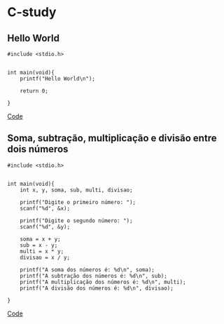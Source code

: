 # C-study


## Hello World
```
#include <stdio.h>


int main(void){
    printf("Hello World\n");

    return 0;

}
```

[Code](./hello/main.c)

## Soma, subtração, multiplicação e divisão entre dois números
```
#include <stdio.h>


int main(void){
    int x, y, soma, sub, multi, divisao;

    printf("Digite o primeiro número: ");
    scanf("%d", &x);

    printf("Digite o segundo número: ");
    scanf("%d", &y);

    soma = x + y;
    sub = x - y;
    multi = x * y;
    divisao = x / y;

    printf("A soma dos números é: %d\n", soma);
    printf("A subtração dos números é: %d\n", sub);
    printf("A multiplicação dos números é: %d\n", multi);
    printf("A divisão dos números é: %d\n", divisao);

}
```

[Code](./codeexample/01/main.c)